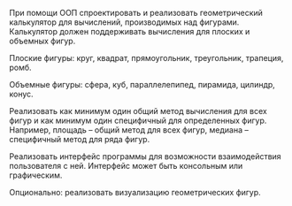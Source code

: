 При помощи ООП спроектировать и реализовать геометрический калькулятор 
для вычислений, производимых над фигурами.
Калькулятор должен поддерживать вычисления для плоских и объемных фигур.

Плоские фигуры: круг, квадрат, прямоугольник, треугольник, трапеция, ромб. 

Объемные фигуры: сфера, куб, параллелепипед, пирамида, цилиндр, конус.

Реализовать как минимум один общий метод вычисления для всех фигур и как
минимум один специфичный для определенных фигур.
Например, площадь – общий метод для всех фигур,
медиана – специфичный метод для ряда фигур.

Реализовать интерфейс программы для возможности взаимодействия пользователя с ней. 
Интерфейс может быть консольным или графическим.

Опционально: реализовать визуализацию геометрических фигур.